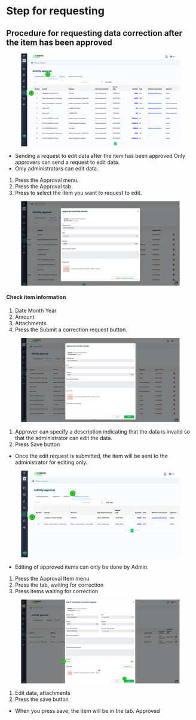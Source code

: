 # Step for requesting

## Procedure for requesting data correction after the item has been approved

<figure><img src="../../.gitbook/assets/image (70).png" alt=""><figcaption></figcaption></figure>

* Sending a request to edit data after the item has been approved Only approvers can send a request to edit data.
* Only administrators can edit data.

1. Press the Approval menu.&#x20;
2. Press the Approval tab.&#x20;
3. Press to select the item you want to request to edit.



<figure><img src="../../.gitbook/assets/image (71).png" alt=""><figcaption></figcaption></figure>

#### Check item information

1. Date Month Year
2. ﻿﻿﻿Amount
3. ﻿﻿﻿Attachments
4. ﻿﻿﻿Press the Submit a correction request button.



<figure><img src="../../.gitbook/assets/image (72).png" alt=""><figcaption></figcaption></figure>

1. Approver can specify a description indicating that the data is invalid so that the administrator can edit the data.
2. Press Save button

* Once the edit request is submitted, the item will be sent to the administrator for editing only.



<figure><img src="../../.gitbook/assets/image (73).png" alt=""><figcaption></figcaption></figure>

* Editing of approved items can only be done by Admin.

1. Press the Approval Item menu
2. Press the tab, waiting for correction&#x20;
3. Press items waiting for correction



<figure><img src="../../.gitbook/assets/image (74).png" alt=""><figcaption></figcaption></figure>

1. Edit data, attachments&#x20;
2. Press the save button

* When you press save, the item will be in the tab. Approved
